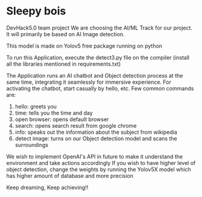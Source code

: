# Sleepy bois
 DevHack5.0 team project
 We are choosing the AI/ML Track for our project. It will primarily be based on AI Image detection.

This model is made on Yolov5 free package running on python

To run this Application, execute the detect3.py file on the compiler (install all the libraries mentioned in requirements.txt)

The Application runs an AI chatbot and Object detection process at the same time, integrating it seamlessly for immersive experience.
For activating the chatbot, start casually by hello, etc.
Few common commands are:
1. hello: greets you
2. time: tells you the time and day
3. open browser: opens default browser
4. search: opens search result from google chrome
5. info: speaks out the information about the subject from wikipedia
6. detect image: turns on our Object detection model and scans the surroundings


We wish to implement OpenAI's API in future to make it understand the environment and take actions accordingly
If you wish to have higher level of object detection, change the weights by running the Yolov5X model which has higher amount of database and more precision


Keep dreaming, Keep achieving!!
